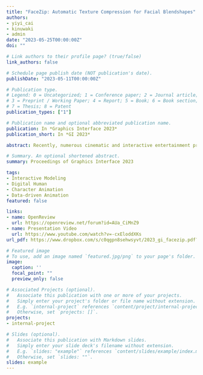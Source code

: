 ```yaml
---
title: "FaceZip: Automatic Texture Compression for Facial Blendshapes"
authors:
- yiyi_cai
- kinuwaki
- admin
date: "2023-05-25T00:00:00Z"
doi: ""

# Link authors to their profile page? (true/false)
link_authors: false

# Schedule page publish date (NOT publication's date).
publishDate: "2023-05-11T00:00:00Z"

# Publication type.
# Legend: 0 = Uncategorized; 1 = Conference paper; 2 = Journal article;
# 3 = Preprint / Working Paper; 4 = Report; 5 = Book; 6 = Book section;
# 7 = Thesis; 8 = Patent
publication_types: ["1"]

# Publication name and optional abbreviated publication name.
publication: In *Graphics Interface 2023*
publication_short: In *GI 2023*

abstract: Recently, numerous cinematic and interactive entertainment production companies have adopted advanced capture systems to acquire faithful facial geometries and corresponding textures. However, it is difficult to animate these models in a controllable manner for real-time applications. Although blendshape is typically used for parameterizing facial geometries, dynamically changing the texture of the geometry is challenging. Because texture data are significantly larger than the vertex coordinates of the meshes, storing the texture of all the blendshape meshes is impractical. We present a method to compress texture data in a manner compatible with blendshape for real-time applications such as video games. Our method takes advantage of the locality of facial texture differences by blending a few textures with spatially different weights. Our method achieved a more accurate reconstruction of the original textures compared with the baseline principal component analysis. 

# Summary. An optional shortened abstract.
summary: Proceedings of Graphics Interface 2023

tags:
- Interactive Modeling
- Digital Human
- Character Animation
- Data-driven Animation
featured: false

links:
- name: OpenReview
  url: https://openreview.net/forum?id=AUa_CiMnZ9
- name: Presentation Video
  url: https://www.youtube.com/watch?v=-cxEloddXKs
url_pdf: https://www.dropbox.com/s/c0qgpn8sehwsyvt/2023_gi_facezip.pdf?dl=0

# Featured image
# To use, add an image named `featured.jpg/png` to your page's folder. 
image:
  caption: ''
  focal_point: ""
  preview_only: false

# Associated Projects (optional).
#   Associate this publication with one or more of your projects.
#   Simply enter your project's folder or file name without extension.
#   E.g. `internal-project` references `content/project/internal-project/index.md`.
#   Otherwise, set `projects: []`.
projects:
- internal-project

# Slides (optional).
#   Associate this publication with Markdown slides.
#   Simply enter your slide deck's filename without extension.
#   E.g. `slides: "example"` references `content/slides/example/index.md`.
#   Otherwise, set `slides: ""`.
slides: example
---
```


